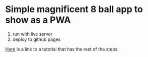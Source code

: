 # Simple magnificent  8 ball app to show as a PWA

1. run with live server
2. deploy to github pages

[Here](https://medium.com/james-johnson/a-simple-progressive-web-app-tutorial-f9708e5f2605) is a link to a tutorial that has the rest of the steps.